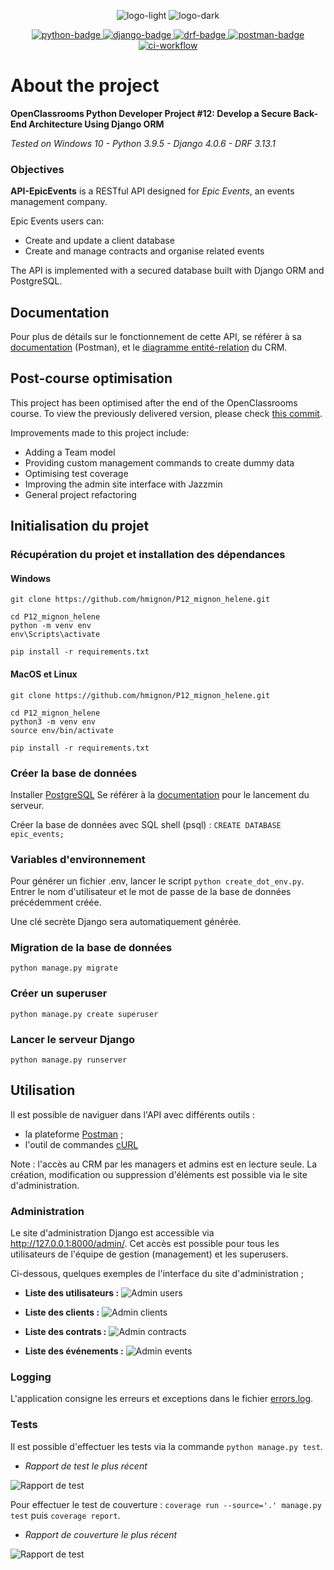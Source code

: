 <p align="center">
  <img src="img/logo_light.png#gh-light-mode-only" alt="logo-light" />
  <img src="img/logo_dark.png#gh-dark-mode-only" alt="logo-dark" />
</p>

<p align="center">
  <a href="https://www.python.org">
    <img src="https://img.shields.io/badge/Python-3.8+-3776AB?style=flat&logo=python&logoColor=white" alt="python-badge">
  </a>
  <a href="https://www.djangoproject.com">
    <img src="https://img.shields.io/badge/Django-4.0+-092E20?style=flat&logo=django&logoColor=white" alt="django-badge">
  </a>
    <a href="https://www.django-rest-framework.org/">
    <img src="https://img.shields.io/badge/DRF-3.13.1-a30000?style=flat" alt="drf-badge">
  </a>
  <a href="https://documenter.getpostman.com/view/19098124/UVkvHCLn">
    <img src="https://img.shields.io/badge/Postman-Docs-f06732?style=flat&logo=postman&logoColor=white" alt="postman-badge">
  </a>
  <a href="https://github.com/hmignon/P12_mignon_helene/actions">
    <img src="https://img.shields.io/github/workflow/status/hmignon/P12_mignon_helene/Django%20CI?logo=github" alt="ci-workflow">
  </a>
</p>

# About the project

**OpenClassrooms Python Developer Project #12: Develop a Secure Back-End Architecture Using Django ORM**

_Tested on Windows 10 - Python 3.9.5 - Django 4.0.6 - DRF 3.13.1_

### Objectives

**API-EpicEvents** is a RESTful API designed for _Epic Events_, an events management company.

Epic Events users can:

- Create and update a client database
- Create and manage contracts and organise related events

The API is implemented with a secured database built with Django ORM and PostgreSQL.

## Documentation

Pour plus de détails sur le fonctionnement de cette API, se référer à sa
[documentation](https://documenter.getpostman.com/view/19098124/UVkvHCLn) (Postman),
et le [diagramme entité-relation](img/erd_epicevents.png) du CRM.

## Post-course optimisation

This project has been optimised after the end of the OpenClassrooms course.
To view the previously delivered version, please
check [this commit](https://github.com/hmignon/P12_mignon_helene/tree/0ad82d7f9b552faddc864a8154e37bf4377e5d4d).

Improvements made to this project include:

- Adding a Team model
- Providing custom management commands to create dummy data
- Optimising test coverage
- Improving the admin site interface with Jazzmin
- General project refactoring

## Initialisation du projet

### Récupération du projet et installation des dépendances

#### Windows

```
git clone https://github.com/hmignon/P12_mignon_helene.git

cd P12_mignon_helene 
python -m venv env 
env\Scripts\activate

pip install -r requirements.txt
```

#### MacOS et Linux

```
git clone https://github.com/hmignon/P12_mignon_helene.git

cd P12_mignon_helene 
python3 -m venv env 
source env/bin/activate

pip install -r requirements.txt
```

### Créer la base de données

Installer [PostgreSQL](https://www.postgresql.org/download/)
Se référer à la [documentation](https://www.postgresql.org) pour le lancement du serveur.

Créer la base de données avec SQL shell (psql) : ```CREATE DATABASE epic_events;```

### Variables d'environnement

Pour générer un fichier .env, lancer le script ```python create_dot_env.py```.
Entrer le nom d'utilisateur et le mot de passe de la base de données précédemment créée.

Une clé secrète Django sera automatiquement générée.

### Migration de la base de données

```
python manage.py migrate
```

### Créer un superuser

```
python manage.py create superuser
```

### Lancer le serveur Django

```
python manage.py runserver
```

## Utilisation

Il est possible de naviguer dans l'API avec différents outils :

- la plateforme [Postman](https://www.postman.com/) ;
- l'outil de commandes [cURL](https://curl.se)

Note : l'accès au CRM par les managers et admins est en lecture seule.
La création, modification ou suppression d'éléments est possible via le site d'administration.

### Administration

Le site d'administration Django est accessible via http://127.0.0.1:8000/admin/.
Cet accès est possible pour tous les utilisateurs de l'équipe de gestion (management) et les superusers.

Ci-dessous, quelques exemples de l'interface du site d'administration ;

- **Liste des utilisateurs :**
  ![Admin users](img/admin_users.png)


- **Liste des clients :**
  ![Admin clients](img/admin_clients.png)


- **Liste des contrats :**
  ![Admin contracts](img/admin_contracts.png)


- **Liste des événements :**
  ![Admin events](img/admin_events.png)

### Logging

L'application consigne les erreurs et exceptions dans le fichier [errors.log](errors.log).

### Tests

Il est possible d'effectuer les tests via la commande ```python manage.py test```.

- *Rapport de test le plus récent*

![Rapport de test](img/test_report.png)

Pour effectuer le test de couverture : ```coverage run --source='.' manage.py test``` puis ```coverage report```.

- *Rapport de couverture le plus récent*

![Rapport de test](img/coverage_report.png)